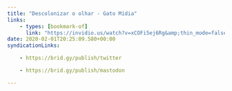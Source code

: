 ```yaml
---
title: "Descolonizar o olhar - Gato Mídia"
links:
    - types: [bookmark-of]
      link: "https://invidio.us/watch?v=xCOFi5ej6Rg&amp;thin_mode=false&amp;local=1&amp;nojs=0&amp;player_style=youtube&amp;quality=dash"
date: 2020-02-01T20:25:09.580+00:00
syndicationLinks:

    - https://brid.gy/publish/twitter

    - https://brid.gy/publish/mastodon

---
```


